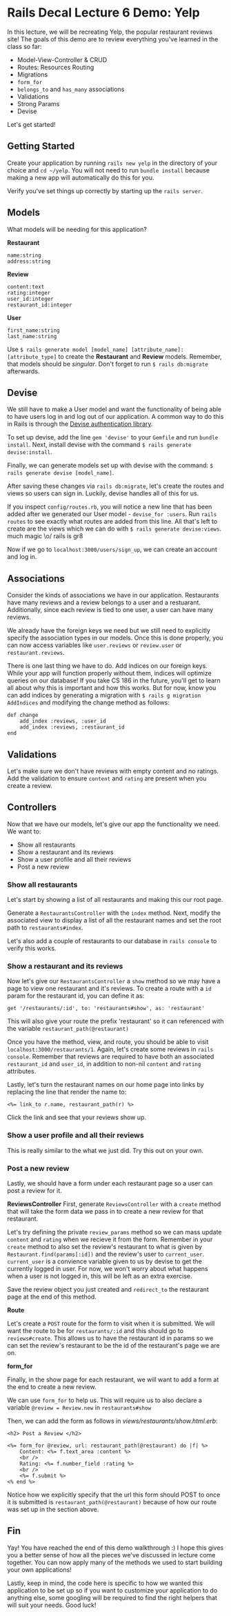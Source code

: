 Rails Decal Lecture 6 Demo: Yelp
================================

In this lecture, we will be recreating Yelp, the popular restaurant reviews site! The goals of this demo are to review everything you've learned in the class so far:
- Model-View-Controller & CRUD
- Routes: Resources Routing
- Migrations
- `form_for`
- `belongs_to` and `has_many` associations
- Validations
- Strong Params
- Devise

Let's get started!

## Getting Started 
Create your application by running `rails new yelp` in the directory of your choice and `cd ~/yelp`. You will not need to run `bundle install` because making a new app will automatically do this for you. 

Verify you've set things up correctly by starting up the `rails server`.

## Models
What models will be needing for this application?

**Restaurant**
```
name:string
address:string
```
**Review**
```
content:text
rating:integer
user_id:integer
restaurant_id:integer
```
**User**
```
first_name:string
last_name:string
```

Use `$ rails generate model [model_name] [attribute_name]:[attribute_type]` to create the **Restaurant** and **Review** models. Remember, that models should be *singular*. Don't forget to run `$ rails db:migrate` afterwards.

## Devise
We still have to make a User model and want the functionality of being able to have users log in and log out of our application. A common way to do this in Rails is through the [Devise authentication library](https://github.com/plataformatec/devise). 

To set up devise, add the line `gem 'devise'` to your `Gemfile` and run `bundle install`. Next, install devise with the command `$ rails generate devise:install`.

Finally, we can generate models set up with devise with the command: `$ rails generate devise [model_name]`.

After saving these changes via `rails db:migrate`, let's create the routes and views so users can sign in. Luckily, devise handles all of this for us.

If you inspect `config/routes.rb`, you will notice a new line that has been added after we generated our User model - `devise_for :users`. Run `rails routes` to see exactly what routes are added from this line. All that's left to create are the views which we can do with `$ rails generate devise:views`. much magic \o/ rails is gr8

Now if we go to `localhost:3000/users/sign_up`, we can create an account and log in.

## Associations

Consider the kinds of associations we have in our application. Restaurants have many reviews and a review belongs to a user and a restuarant. Additionally, since each review is tied to one user, a user can have many reviews. 

We already have the foreign keys we need but we still need to explicitly specify the association types in our models. Once this is done properly, you can now access variables like `user.reviews` or `review.user` or `restaurant.reviews`.

There is one last thing we have to do. Add indices on our foreign keys. While your app will function properly without them, indices will optimize queries on our database! If you take CS 186 in the future, you'll get to learn all about why this is important and how this works. But for now, know you can add indices by generating a migration with `$ rails g migration AddIndices` and modifying the change method as follows:

```
def change
    add_index :reviews, :user_id
    add_index :reviews, :restaurant_id
end
```

## Validations
Let's make sure we don't have reviews with empty content and no ratings. Add the validation to ensure `content` and `rating` are present when you create a review.

## Controllers
Now that we have our models, let's give our app the functionality we need. We want to:
- Show all restaurants
- Show a restaurant and its reviews
- Show a user profile and all their reviews
- Post a new review 

### Show all restaurants
Let's start by showing a list of all restaurants and making this our root page.

Generate a `RestaurantsController` with the `index` method. Next, modify the associated view to display a list of all the restaurant names and set the root path to `restaurants#index`.

Let's also add a couple of restaurants to our database in `rails console` to verify this works.

### Show a restaurant and its reviews
Now let's give our `RestaurantsController` a `show` method so we may have a page to view one restaurant and it's reviews. To create a route with a `id` param for the restaurant id, you can define it as:

```
get '/restaurants/:id', to: 'restaurants#show', as: 'restaurant' 
```
This will also give your route the prefix 'restaurant' so it can referenced with the variable `restaurant_path(@restaurant)` 

Once you have the method, view, and route, you should be able to visit `localhost:3000/restaurants/1`. Again, let's create some reviews in `rails console`. Remember that reviews are required to have both an associated `restaurant_id` and `user_id`, in addition to non-nil `content` and `rating` attributes. 

Lastly, let's turn the restaurant names on our home page into links by replacing the line that render the name to:

```
<%= link_to r.name, restaurant_path(r) %>
```
Click the link and see that your reviews show up.
 
### Show a user profile and all their reviews

This is really similar to the what we just did. Try this out on your own.

### Post a new review

Lastly, we should have a form under each restaurant page so a user can post a review for it.

**ReviewsController**
First, generate `ReviewsController` with a `create` method that will take the form data we pass in to create a new review for that restaurant.

Let's try defining the private `review_params` method so we can mass update `content` and `rating` when we recieve it from the form. Remember in your `create` method to also set the review's restaurant to what is given by `Restaurant.find(params[:id])` and the review's user to `current_user`. `current_user` is a convience variable given to us by devise to get the currently logged in user. For now, we won't worry about what happens when a user is not logged in, this will be left as an extra exercise.

Save the review object you just created and `redirect_to` the restaurant page at the end of this method.

**Route**

Let's create a `POST` route for the form to visit when it is submitted. We will want the route to be for `restaurants/:id` and this should go to `reviews#create`. This allows us to have the restaurant id in params so we can set the review's restaurant to be the id of the restaurant's page we are on.

**form_for**

Finally, in the show page for each restaurant, we will want to add a form at the end to create a new review.

We can use `form_for` to help us. This will require us to also declare a variable `@review = Review.new` in `restaurants#show`

Then, we can add the form as follows in *views/restaurants/show.html.erb*:

```
<h2> Post a Review </h2>

<%= form_for @review, url: restaurant_path(@restaurant) do |f| %>
	Content: <%= f.text_area :content %>
	<br />
	Rating: <%= f.number_field :rating %>
	<br />
	<%= f.submit %>
<% end %>
```
Notice how we explicitly specify that the url this form should POST to once it is submitted is `restaurant_path(@restaurant)` because of how our route was set up in the section above.

## Fin
Yay! You have reached the end of this demo walkthrough :) I hope this gives you a better sense of how all the pieces we've discussed in lecture come together. You can now apply many of the methods we used to start building your own applications! 

Lastly, keep in mind, the code here is specific to how we wanted this application to be set up so if you want to customize your application to do anything else, some googling will be required to find the right helpers that will suit your needs. Good luck!
